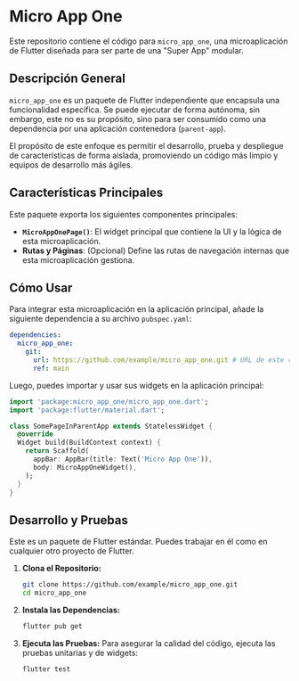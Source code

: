 # Micro App One

Este repositorio contiene el código para `micro_app_one`, una microaplicación de Flutter diseñada para ser parte de una "Super App" modular.

## Descripción General

`micro_app_one` es un paquete de Flutter independiente que encapsula una funcionalidad específica. Se puede ejecutar de forma autónoma, sin embargo, este no es su propósito, sino para ser consumido como una dependencia por una aplicación contenedora (`parent-app`).

El propósito de este enfoque es permitir el desarrollo, prueba y despliegue de características de forma aislada, promoviendo un código más limpio y equipos de desarrollo más ágiles.

## Características Principales

Este paquete exporta los siguientes componentes principales:

- **`MicroAppOnePage()`**: El widget principal que contiene la UI y la lógica de esta microaplicación.
- **Rutas y Páginas**: (Opcional) Define las rutas de navegación internas que esta microaplicación gestiona.

## Cómo Usar

Para integrar esta microaplicación en la aplicación principal, añade la siguiente dependencia a su archivo `pubspec.yaml`:

```yaml
dependencies:
  micro_app_one:
    git:
      url: https://github.com/example/micro_app_one.git # URL de este repositorio
      ref: main
```

Luego, puedes importar y usar sus widgets en la aplicación principal:

```dart
import 'package:micro_app_one/micro_app_one.dart';
import 'package:flutter/material.dart';

class SomePageInParentApp extends StatelessWidget {
  @override
  Widget build(BuildContext context) {
    return Scaffold(
      appBar: AppBar(title: Text('Micro App One')),
      body: MicroAppOneWidget(),
    );
  }
}
```

## Desarrollo y Pruebas

Este es un paquete de Flutter estándar. Puedes trabajar en él como en cualquier otro proyecto de Flutter.

1.  **Clona el Repositorio:**

    ```sh
    git clone https://github.com/example/micro_app_one.git
    cd micro_app_one
    ```

2.  **Instala las Dependencias:**

    ```sh
    flutter pub get
    ```

3.  **Ejecuta las Pruebas:**
    Para asegurar la calidad del código, ejecuta las pruebas unitarias y de widgets:
    ```sh
    flutter test
    ```
